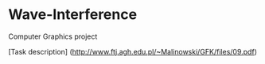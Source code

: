 # Wave-Interference
Computer Graphics project

[Task description] (http://www.ftj.agh.edu.pl/~Malinowski/GFK/files/09.pdf)
